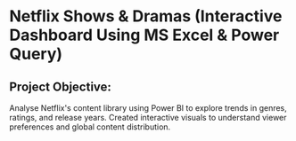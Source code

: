 # Netflix Shows & Dramas (Interactive Dashboard Using MS Excel & Power Query)
## Project Objective:
Analyse Netflix's content library using Power BI to explore trends in genres, ratings, and release years. Created interactive visuals to understand viewer preferences and global content distribution. 

